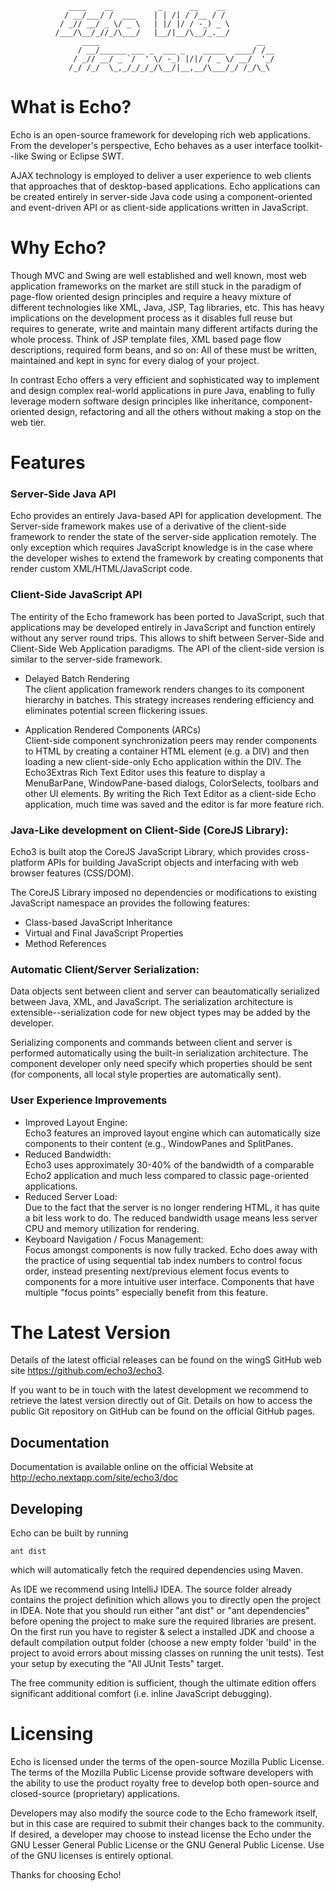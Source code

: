                  ____    __          _      __    __ 
                / __/___/ /  ___    | | /| / /__ / / 
               / _// __/ _ \/ _ \   | |/ |/ / -_) _ \
              /___/\__/_//_/\___/   |__/|__/\__/_.__/
                    ____                                   __  
                   / __/______ ___ _  ___ _    _____  ____/ /__
                  / _// __/ _ `/  ' \/ -_) |/|/ / _ \/ __/  '_/
                 /_/ /_/  \_,_/_/_/_/\__/|__,__/\___/_/ /_/\_\ 
                                                               

What is Echo?
=============

Echo is an open-source framework for developing rich web applications. From the 
developer's perspective, Echo behaves as a user interface toolkit--like Swing or 
Eclipse SWT. 

AJAX technology is employed to deliver a user experience to web clients that 
approaches that of desktop-based applications. Echo applications can be created 
entirely in server-side Java code using a component-oriented and event-driven 
API or as client-side applications written in JavaScript.


Why Echo?
=========

Though MVC and Swing are well established and well known, most web application
frameworks on the market are still stuck in the paradigm of page-flow oriented
design principles and require a heavy mixture of different technologies like
XML, Java, JSP, Tag libraries, etc.
This has heavy implications on the development process as it disables full
reuse but requires to generate, write and maintain many different artifacts
during the whole process. Think of JSP template files, XML based page flow
descriptions, required form beans, and so on: All of these must be written,
maintained and kept in sync for every dialog of your project.

In contrast Echo offers a very efficient and sophisticated way to implement
and design complex real-world applications in pure Java, enabling to fully
leverage modern software design principles like inheritance, component-
oriented design, refactoring and all the others without making a stop on the
web tier.


Features
========

### Server-Side Java API
  Echo provides an entirely Java-based API for application development. The 
  Server-side framework makes use of a derivative of the client-side framework 
  to render the state of the server-side application remotely. The only 
  exception which requires JavaScript knowledge is in the case where the 
  developer wishes to extend the framework by creating components that render 
  custom XML/HTML/JavaScript code.


### Client-Side JavaScript API
  The entirity of the Echo framework has been ported to JavaScript, such that 
  applications may be developed entirely in JavaScript and function entirely 
  without any server round trips. This allows to shift between Server-Side and 
  Client-Side Web Application paradigms. 
  The API of the client-side version is similar to the server-side framework. 
  
* Delayed Batch Rendering  
    The client application framework renders changes to its component hierarchy 
    in batches. This strategy increases rendering efficiency and eliminates 
    potential screen flickering issues.
  
* Application Rendered Components (ARCs)  
    Client-side component synchronization peers may render components to HTML 
    by creating a container HTML element (e.g. a DIV) and then loading a 
    new client-side-only Echo application within the DIV. The Echo3Extras Rich 
    Text Editor uses this feature to display a MenuBarPane, WindowPane-based 
    dialogs, ColorSelects, toolbars and other UI elements. By writing the Rich 
    Text Editor as a client-side Echo application, much time was saved and the 
    editor is far more feature rich.      

### Java-Like development on Client-Side (CoreJS Library):
  Echo3 is built atop the CoreJS JavaScript Library, which provides cross-
  platform APIs for building JavaScript objects and interfacing with web 
  browser features (CSS/DOM). 

  The CoreJS Library imposed no dependencies or modifications to existing
  JavaScript namespace an provides the following features:

   - Class-based JavaScript Inheritance  
   - Virtual and Final JavaScript Properties 
   - Method References

### Automatic Client/Server Serialization:  
  Data objects sent between client and server can beautomatically serialized 
  between Java, XML, and JavaScript. The serialization architecture is 
  extensible--serialization code for new object types may be added by the 
  developer.
 
  Serializing components and commands between client and server is performed 
  automatically using the built-in serialization architecture. The component 
  developer only need specify which properties should be sent (for components, 
  all local style properties are automatically sent).

### User Experience Improvements
* Improved Layout Engine:   
    Echo3 features an improved layout engine which can automatically size 
    components to their content (e.g., WindowPanes and SplitPanes.
* Reduced Bandwidth:   
    Echo3 uses approximately 30-40% of the bandwidth of a comparable Echo2 
    application and much less compared to classic page-oriented applications. 
* Reduced Server Load:   
    Due to the fact that the server is no longer rendering HTML, it has quite 
    a bit less work to do. The reduced bandwidth usage means less server CPU 
    and memory utilization for rendering.
*  Keyboard Navigation / Focus Management:   
    Focus amongst components is now fully tracked. Echo does away with the 
    practice of using sequential tab index numbers to control focus order, 
    instead presenting next/previous element focus events to components for a 
    more intuitive user interface. Components that have multiple "focus points" 
    especially benefit from this feature.


The Latest Version
==================

Details of the latest official releases can be found on the wingS
GitHub web site <https://github.com/echo3/echo3>.

If you want to be in touch with the latest development we recommend
to retrieve the latest version directly out of Git. Details on how to 
access the public Git repository on GitHub can be found on the official
GitHub pages.


Documentation
-------------

Documentation is available online on the official Website at
  <http://echo.nextapp.com/site/echo3/doc>


Developing
-------------
Echo can be built by running

    ant dist

which will automatically fetch the required dependencies using Maven.

As IDE we recommend using IntelliJ IDEA. The source folder already contains
the project definition which allows you to directly open the project in IDEA.
Note that you should run either "ant dist" or "ant dependencies" before opening
the project to make sure the required libraries are present.
On the first run you have to register & select a installed JDK and choose a
default compilation output folder (choose a new empty folder 'build' in the
project to avoid errors about missing classes on running the unit tests).
Test your setup by executing the "All JUnit Tests" target.

The free community edition is sufficient, though the ultimate edition offers
significant additional comfort (i.e. inline JavaScript debugging).


Licensing
=========

Echo is licensed under the terms of the open-source Mozilla Public License. 
The terms of the Mozilla Public License provide software developers with the 
ability to use the product royalty free to develop both open-source and 
closed-source (proprietary) applications. 

Developers may also modify the source code to the Echo framework itself, but in 
this case are required to submit their changes back to the community. If 
desired, a developer may choose to instead license the Echo under the GNU 
Lesser General Public License or the GNU General Public License. Use of the GNU 
licenses is entirely optional.


Thanks for choosing Echo!
